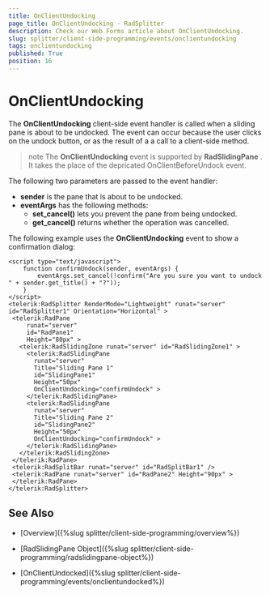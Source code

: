 ```yaml
---
title: OnClientUndocking
page_title: OnClientUndocking - RadSplitter
description: Check our Web Forms article about OnClientUndocking.
slug: splitter/client-side-programming/events/onclientundocking
tags: onclientundocking
published: True
position: 16
---
```


# OnClientUndocking

The **OnClientUndocking** client-side event handler is called when a sliding pane is about to be undocked. The event can occur because the user clicks on the undock button, or as the result of a a call to a client-side method.

>note The **OnClientUndocking** event is supported by **RadSlidingPane** . It takes the place of the depricated OnClientBeforeUndock event.

The following two parameters are passed to the event handler:

* **sender** is the pane that is about to be undocked.
* **eventArgs** has the following methods:
	* **set_cancel()** lets you prevent the pane from being undocked.
	* **get_cancel()** returns whether the operation was cancelled.

The following example uses the **OnClientUndocking** event to show a confirmation dialog:

````ASP.NET	 
<script type="text/javascript">
	function confirmUndock(sender, eventArgs) {
		eventArgs.set_cancel(!confirm("Are you sure you want to undock " + sender.get_title() + "?"));
	}
</script>
<telerik:RadSplitter RenderMode="Lightweight" runat="server" id="RadSplitter1" Orientation="Horizontal" >
 <telerik:RadPane
	 runat="server"
	 id="RadPane1"
	 Height="80px" >
   <telerik:RadSlidingZone runat="server" id="RadSlidingZone1" >
	 <telerik:RadSlidingPane
	   runat="server"
	   Title="Sliding Pane 1"
	   id="SlidingPane1"
	   Height="50px"
	   OnClientUndocking="confirmUndock" >
	 </telerik:RadSlidingPane>
	 <telerik:RadSlidingPane
	   runat="server"
	   Title="Sliding Pane 2"
	   id="SlidingPane2"
	   Height="50px"
	   OnClientUndocking="confirmUndock" >
	 </telerik:RadSlidingPane>
   </telerik:RadSlidingZone>
 </telerik:RadPane>
 <telerik:RadSplitBar runat="server" id="RadSplitBar1" />
 <telerik:RadPane runat="server" id="RadPane2" Height="90px" >
 </telerik:RadPane>
</telerik:RadSplitter> 			
````



## See Also

 * [Overview]({%slug splitter/client-side-programming/overview%})

 * [RadSlidingPane Object]({%slug splitter/client-side-programming/radslidingpane-object%})

 * [OnClientUndocked]({%slug splitter/client-side-programming/events/onclientundocked%})
